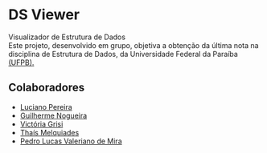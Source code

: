 # DS Viewer

<div> Visualizador de Estrutura de Dados</div>

<div> Este projeto, desenvolvido em grupo, objetiva a obtenção da última nota na disciplina de Estrutura de Dados, da Universidade Federal da Paraíba <a href = http://ci.ufpb.br/>(UFPB).</a>

## Colaboradores
- [Luciano Pereira](https://github.com/luci18530)
- [Guilherme Nogueira](https://github.com/guigasauro)
- [Victória Grisi](https://github.com/voczie)
- [Thaís Melquiades](https://github.com/tmelquiades)
- [Pedro Lucas Valeriano de Mira](https://github.com/JovemPedr0)
